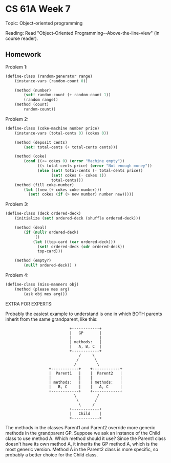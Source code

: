 # CS 61A Week 7

Topic: Object-oriented programming

Reading: Read "Object-Oriented Programming--Above-the-line-view" (in course reader).

## Homework

Problem 1:

```scheme
(define-class (random-generator range)
    (instance-vars (random-count 0))

    (method (number)
        (set! random-count (+ random-count 1))
        (random range))
    (method (count)
        random-count))
```

Problem 2:

```scheme
(define-class (coke-machine number price)
    (instance-vars (total-cents 0) (cokes 0))

    (method (deposit cents)
        (set! total-cents (+ total-cents cents)))

    (method (coke)
        (cond ((<= cokes 0) (error "Machine empty"))
              ((< total-cents price) (error "Not enough money"))
              (else (set! total-cents (- total-cents price))
                    (set! cokes (- cokes 1))
                    total-cents)))
    (method (fill coke-number)
        (let ((new (+ cokes coke-number)))
          (set! cokes (if (> new number) number new)))))
```

Problem 3:

```scheme
(define-class (deck ordered-deck)
    (initialize (set! ordered-deck (shuffle ordered-deck)))

    (method (deal)
        (if (null? ordered-deck)
            '()
            (let ((top-card (car ordered-deck)))
              (set! ordered-deck (cdr ordered-deck))
              top-card)))

    (method (empty?)
        (null? ordered-deck)) )
```

Problem 4:

```scheme
(define-class (miss-manners obj)
    (method (please mes arg)
        (ask obj mes arg)))
```

EXTRA FOR EXPERTS:

Probably the easiest example to understand is one in which BOTH parents inherit from the same grandparent, like this:

                                +------------+
                                |   GP       |
                                |            |
                                | methods:   |
                                |   A, B, C  |
                                +------------+
                                    /     \
                                   /       \
                                  /         \
                       +------------+    +------------+
                       |  Parent1   |    |  Parent2   |
                       |            |    |            |
                       | methods:   |    | methods:   |
                       |   B, C     |    |   A, C     |
                       +------------+    +------------+
                                  \         /
                                   \       /
                                    \     /
                                +------------+
                                |   Child    |
                                +------------+

The methods in the classes Parent1 and Parent2 override more generic methods in the grandparent GP.  Suppose we ask an instance of the Child class to use method A.  Which method should it use?  Since the Parent1 class doesn't have its own method A, it inherits the GP method A, which is the most generic version.  Method A in the Parent2 class is more specific, so probably a better choice for the Child class.
